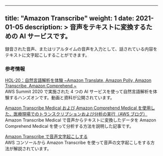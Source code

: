 
---
title: "Amazon Transcribe"
weight: 1
date: 2021-01-05
description: >
  音声をテキストに変換するための AI サービスです。
---

録音された音声、またはリアルタイムの音声を入力として、話されている内容をテキストに文字起こしすることができます。


### 参考情報

[HOL-20：自然言語解析を体験 ~Amazon Translate, Amazon Polly, Amazon Transcribe, Amazon Comprehend ~](https://resources.awscloud.com/aws-summit-online-japan-2020-on-demand-self-paced-hands-on-85234/hol-20-aws-summit-online-2020-ai-polly-720p)<br>
AWS Summit 2020 で実施された 4 つの AI サービスを使って自然言語解析を体験するハンズオンです。動画と資料が公開されています。

[Amazon Transcribe Medical および Amazon Comprehend Medical を使用した、医療現場でのトランスクリプションおよび分析の実行（AWS ブログ）](https://aws.amazon.com/jp/blogs/news/performing-medical-transcription-analysis-with-amazon-transcribe-medical-and-amazon-comprehend-medical/)<br>
Amazon Transcribe Medical で音声からテキストに変換したデータを Amazon Comprehend Medical を使って分析する方法を説明した記事です。

[Amazon Transcribe で音声文字起こしする](https://aws.amazon.com/jp/getting-started/hands-on/create-audio-transcript-transcribe/)<br>
AWS コンソールから Amazon Transcribe を使って音声の文字起こしをする方法が解説されています。